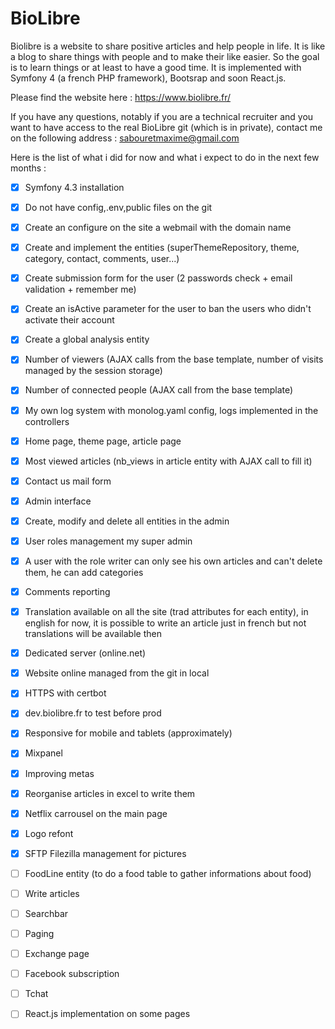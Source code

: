 # BioLibre

Biolibre is a website to share positive articles and help people in life. It is like a blog to share things with people and to make their like easier. So the goal is to learn things or at least to have a good time. It is implemented with Symfony 4 (a french PHP framework), Bootsrap and soon React.js.

Please find the website here : https://www.biolibre.fr/

If you have any questions, notably if you are a technical recruiter and you want to have access to the real BioLibre git (which is in private), contact me on the following address : sabouretmaxime@gmail.com

Here is the list of what i did for now and what i expect to do in the next few months :

- [x] Symfony 4.3 installation
- [x] Do not have config,.env,public files on the git
- [x] Create an configure on the site a webmail with the domain name
- [x] Create and implement the entities (superThemeRepository, theme, category, contact, comments, user...)
- [x] Create submission form for the user (2 passwords check + email validation + remember me)
- [x] Create an isActive parameter for the user to ban the users who didn't activate their account
- [x] Create a global analysis entity
- [x] Number of viewers (AJAX calls from the base template, number of visits managed by the session storage)
- [x] Number of connected people (AJAX call from the base template)
- [x] My own log system with monolog.yaml config, logs implemented in the controllers
- [x] Home page, theme page, article page
- [x] Most viewed articles (nb_views in article entity with AJAX call to fill it)
- [x] Contact us mail form
- [x] Admin interface
- [x] Create, modify and delete all entities in the admin
- [x] User roles management my super admin
- [x] A user with the role writer can only see his own articles and can't delete them, he can add categories
- [x] Comments reporting
- [x] Translation available on all the site (trad attributes for each entity), in english for now, it is possible to write an article just in french but not translations will be available then
- [x] Dedicated server (online.net)
- [x] Website online managed from the git in local
- [x] HTTPS with certbot
- [x] dev.biolibre.fr to test before prod
- [x] Responsive for mobile and tablets (approximately)
- [x] Mixpanel
- [x] Improving metas
- [x] Reorganise articles in excel to write them
- [x] Netflix carrousel on the main page
- [x] Logo refont
- [x] SFTP Filezilla management for pictures
- [ ] FoodLine entity (to do a food table to gather informations about food)
- [ ] Write articles
- [ ] Searchbar
- [ ] Paging
- [ ] Exchange page
- [ ] Facebook subscription
- [ ] Tchat
- [ ] React.js implementation on some pages

